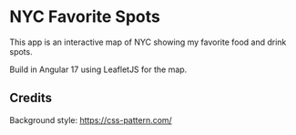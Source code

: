 # NYC Favorite Spots

This app is an interactive map of NYC showing my favorite food and drink spots.

Build in Angular 17 using LeafletJS for the map.

## Credits

Background style: https://css-pattern.com/

